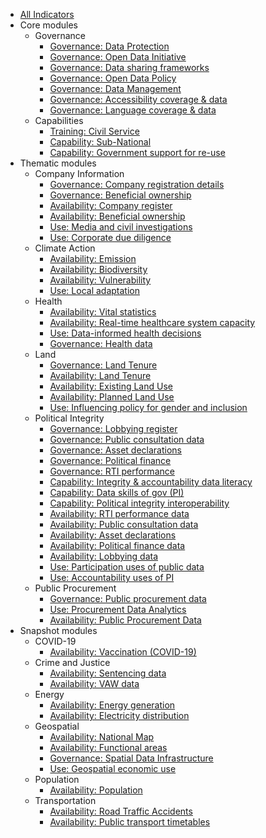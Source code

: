 * [All Indicators](index.md)
* Core modules
    * Governance 
        * [Governance: Data Protection](../indicators/G.GOVERNANCE.DPL.md)
        * [Governance: Open Data Initiative](../indicators/G.GOVERNANCE.ODINIT.md)
        * [Governance: Data sharing frameworks](../indicators/G.GOVERNANCE.DATASHARING.md)
        * [Governance: Open Data Policy](../indicators/G.GOVERNANCE.ODPOLICY.md)
        * [Governance: Data Management](../indicators/G.GOVERNANCE.DATAMANAGE.md)
        * [Governance: Accessibility coverage & data](../indicators/G.GOVERNANCE.ACCESSIBILITY.md)
        * [Governance: Language coverage & data](../indicators/G.GOVERNANCE.LANG.md)
    * Capabilities 
        * [Training: Civil Service](../indicators/C.CAPABILITIES.TRAIN.md)
        * [Capability: Sub-National](../indicators/C.CAPABILITIES.SUBNAT.md)
        * [Capability: Government support for re-use](../indicators/C.CAPABILITIES.GOVSUPPORT.md)
* Thematic modules
    * Company Information 
        * [Governance: Company registration details](../indicators/G.COMPANY.REG.md)
        * [Governance: Beneficial ownership](../indicators/G.COMPANY.BOT.md)
        * [Availability: Company register](../indicators/A.COMPANY.REG.md)
        * [Availability: Beneficial ownership ](../indicators/A.COMPANY.BOT.md)
        * [Use: Media and civil investigations](../indicators/U.COMPANY.MEDIA.md)
        * [Use: Corporate due diligence](../indicators/U.COMPANY.DUEDIL.md)
    * Climate Action 
        * [Availability: Emission](../indicators/A.CLIMATE.EMI.md)
        * [Availability: Biodiversity](../indicators/A.CLIMATE.BIO.md)
        * [Availability: Vulnerability](../indicators/A.CLIMATE.VUL.md)
        * [Use: Local adaptation ](../indicators/U.CLIMATE.ADAPT.md)
    * Health 
        * [Availability: Vital statistics](../indicators/A.HEALTH.CRVS.md)
        * [Availability: Real-time healthcare system capacity](../indicators/A.HEALTH.RTC.md)
        * [Use: Data-informed health decisions](../indicators/U.HEALTH.DECISIONS.md)
        * [Governance: Health data](../indicators/G.HEALTH.HEA.md)
    * Land 
        * [Governance: Land Tenure](../indicators/G.LAND.TENURE.md)
        * [Availability: Land Tenure](../indicators/A.LAND.TENURE.md)
        * [Availability: Existing Land Use](../indicators/A.LAND.ELU.md)
        * [Availability: Planned Land Use](../indicators/A.LAND.PLU.md)
        * [Use: Influencing policy for gender and inclusion](../indicators/U.LAND.GENDERINCLUSION.md)
    * Political Integrity 
        * [Governance: Lobbying register](../indicators/G.PI.LOBBY.md)
        * [Governance: Public consultation data](../indicators/G.PI.PUBCON.md)
        * [Governance: Asset declarations](../indicators/G.PI.IAD.md)
        * [Governance: Political finance](../indicators/G.PI.POLFIN.md)
        * [Governance: RTI performance](../indicators/G.PI.RTI.md)
        * [Capability: Integrity & accountability data literacy](../indicators/C.PI.CAP-DL.md)
        * [Capability: Data skills of gov (PI)](../indicators/C.PI.GOVSKILLS.md)
        * [Capability: Political integrity interoperability](../indicators/C.PI.INTEROP.md)
        * [Availability: RTI performance data](../indicators/A.PI.RTI.md)
        * [Availability: Public consultation data](../indicators/A.PI.PUBCON.md)
        * [Availability: Asset declarations](../indicators/A.PI.IAD.md)
        * [Availability: Political finance data](../indicators/A.PI.POLFIN.md)
        * [Availability: Lobbying data](../indicators/A.PI.LOBBY.md)
        * [Use: Participation uses of public data](../indicators/U.PI.PARTICIPATION.md)
        * [Use: Accountability uses of PI](../indicators/U.PI.ACCOUNT.md)
    * Public Procurement 
        * [Governance: Public procurement data](../indicators/G.PROCUREMENT.OC.md)
        * [Use: Procurement Data Analytics](../indicators/U.PROCUREMENT.ANALYTICS.md)
        * [Availability: Public Procurement Data](../indicators/A.PROCUREMENT.OC.md)
* Snapshot modules
    * COVID-19 
        * [Availability: Vaccination (COVID-19)](../indicators/A.COVID.VAC.md)
    * Crime and Justice 
        * [Availability: Sentencing data](../indicators/A.JUSTICE.SENTENCE.md)
        * [Availability: VAW data](../indicators/A.JUSTICE.VAW.md)
    * Energy 
        * [Availability: Energy generation](../indicators/A.ENERGY.GEN.md)
        * [Availability: Electricity distribution](../indicators/A.ENERGY.DIST.md)
    * Geospatial 
        * [Availability: National Map](../indicators/A.GEO.MAP.md)
        * [Availability: Functional areas](../indicators/A.GEO.FUNC.md)
        * [Governance: Spatial Data Infrastructure](../indicators/G.GEO.SDI.md)
        * [Use: Geospatial economic use](../indicators/U.GEO.ECON.md)
    * Population
        * [Availability: Population](../indicators/A.POPULATION.POPULATION.md)
    * Transportation 
        * [Availability: Road Traffic Accidents](../indicators/A.TRANSPORTATION.RTA.md)
        * [Availability: Public transport timetables](../indicators/A.TRANSPORTATION.TRANSIT.md)
